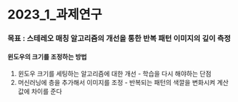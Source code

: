 # 2023_1_과제연구

### 목표 : 스테레오 매칭 알고리즘의 개선을 통한 반복 패턴 이미지의 깊이 측정

#### 윈도우의 크기를 조정하는 방법
1. 윈도우 크기를 세팅하는 알고리즘에 대한 개선 - 학습을 다시 해야하는 단점
1. 머신러닝에 층을 추가해서 이미지를 조정 - 반복되는 패턴의 색깔을 변화시켜 계산값에 차이를 준다
